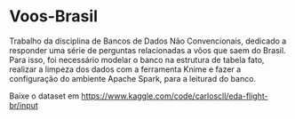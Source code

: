 # Voos-Brasil
Trabalho da disciplina de Bancos de Dados Não Convencionais, dedicado a responder uma série de perguntas relacionadas a vôos que saem do Brasil. Para isso, foi necessário modelar o banco na estrutura de tabela fato, realizar a limpeza dos dados com a ferramenta Knime e fazer a configuração do ambiente Apache Spark, para a leiturad do banco.    

Baixe o dataset em https://www.kaggle.com/code/carloscll/eda-flight-br/input
